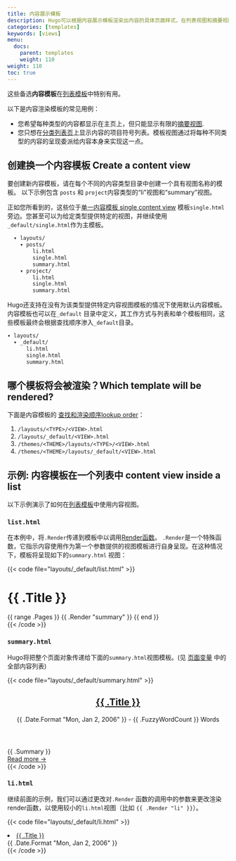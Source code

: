 ```yaml
---
title: 内容展示模板
description: Hugo可以根据内容展示模板渲染出内容的具体页面样式，在列表视图和摘要视图中很有用。
categories: [templates]
keywords: [views]
menu:
  docs:
    parent: templates
    weight: 110
weight: 110
toc: true
---
```


这些备选**内容模板**在[列表模板][lists]中特别有用。

以下是内容渲染模板的常见用例：

* 您希望每种类型的内容都显示在主页上，但只能显示有限的[摘要视图][summaries].
* 您只想在[分类列表页][taxonomylists]上显示内容的项目符号列表。模板视图通过将每种不同类型的内容的呈现委派给内容本身来实现这一点。

## 创建换一个内容模板 Create a content view

要创建新内容模板，请在每个不同的内容类型目录中创建一个具有视图名称的模板。 以下示例包含 `posts` 和 `project`内容类型的“li”视图和“summary”视图。

正如您所看到的，这些位于[单一内容模板 single content view][single] 模板`single.html`旁边。您甚至可以为给定类型提供特定的视图，并继续使用 `_default/single.html`作为主模板。


```txt
  ▾ layouts/
    ▾ posts/
        li.html
        single.html
        summary.html
    ▾ project/
        li.html
        single.html
        summary.html
```
Hugo还支持在没有为该类型提供特定内容视图模板的情况下使用默认内容模板。内容模板也可以在`_default` 目录中定义，其工作方式与列表和单个模板相同，这些模板最终会根据查找顺序渗入`_default`目录。


```txt
▾ layouts/
  ▾ _default/
      li.html
      single.html
      summary.html
```

## 哪个模板将会被渲染？Which template will be rendered?

下面是内容模板的 [查找和渲染顺序lookup order][lookup]：

1. `/layouts/<TYPE>/<VIEW>.html`
2. `/layouts/_default/<VIEW>.html`
3. `/themes/<THEME>/layouts/<TYPE>/<VIEW>.html`
4. `/themes/<THEME>/layouts/_default/<VIEW>.html`

## 示例: 内容模板在一个列表中 content view inside a list

以下示例演示了如何在[列表模板][lists]中使用内容视图。

### `list.html`

在本例中，将`.Render`传递到模板中以调用[Render函数][Render]。
`.Render`是一个特殊函数，它指示内容使用作为第一个参数提供的视图模板进行自身呈现。在这种情况下，模板将呈现如下的`summary.html` 视图：

{{< code file="layouts/_default/list.html" >}}
<main id="main">
  <div>
    <h1 id="title">{{ .Title }}</h1>
    {{ range .Pages }}
      {{ .Render "summary" }}
    {{ end }}
  </div>
</main>
{{< /code >}}

### `summary.html`

Hugo将把整个页面对象传递给下面的`summary.html`视图模板。(见 [页面变量][pagevars] 中的全部内容列表)

{{< code file="layouts/_default/summary.html" >}}
<article class="post">
  <header>
    <h2><a href='{{ .Permalink }}'> {{ .Title }}</a> </h2>
    <div class="post-meta">{{ .Date.Format "Mon, Jan 2, 2006" }} - {{ .FuzzyWordCount }} Words </div>
  </header>
  {{ .Summary }}
  <footer>
  <a href='{{ .Permalink }}'><nobr>Read more →</nobr></a>
  </footer>
</article>
{{< /code >}}

### `li.html`

继续前面的示例，我们可以通过更改对`.Render` 函数的调用中的参数来更改渲染render函数，以使用较小的`li.html`视图（比如 `{{ .Render "li" }}`）。


{{< code file="layouts/_default/li.html" >}}
<li>
  <a href="{{ .Permalink }}">{{ .Title }}</a>
  <div class="meta">{{ .Date.Format "Mon, Jan 2, 2006" }}</div>
</li>
{{< /code >}}

[lists]: /templates/lists/
[lookup]: /templates/lookup-order/
[pagevars]: /variables/page/
[render]: /functions/render/
[single]: /templates/single-page-templates/
[spf]: https://spf13.com
[spfsourceli]: https://github.com/spf13/spf13.com/blob/master/layouts/_default/li.html
[spfsourcesection]: https://github.com/spf13/spf13.com/blob/master/layouts/_default/section.html
[spfsourcesummary]: https://github.com/spf13/spf13.com/blob/master/layouts/_default/summary.html
[summaries]: /content-management/summaries/
[taxonomylists]: /templates/taxonomy-templates/
